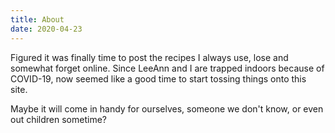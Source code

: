 ```yaml
---
title: About
date: 2020-04-23
---
```


Figured it was finally time to post the recipes I always use, lose and somewhat forget online. Since LeeAnn and I are trapped indoors because of COVID-19, now seemed like a good time to start tossing things onto this site.

Maybe it will come in handy for ourselves, someone we don't know, or even out children sometime?